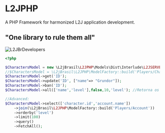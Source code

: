 # L2JPHP

A PHP Framework for harmonized L2J application development.

## "One library to rule them all"


![L2JBrDevelopers](http://i.imgur.com/bhBwp7U.jpg "Desenvolvido por Macacos altamente treinados")





```php
<?php

$CharactersModel = new \L2jBrasil\L2JPHP\Models\Dist\Interlude\L2JSERVER\Players\Characters();
//$CharactersModel = \L2jBrasil\L2JPHP\ModelFactory::build('Players/Characters');
$CharactersModel->get('ID');
$CharactersModel->update('ID', ["name"=> "Grundor"]);
$CharactersModel->ban('ID');
$CharactersModel->all(['name','level'],false,10,'level'); //Retorna os 10 personagens com maior level.

//Advanced:
$CharactersModel->select(['character.id','account.name'])
    ->join(\L2jBrasil\L2JPHP\ModelFactory::build('Players/Account'))
    ->orderby('level')
    ->limit(100)
    ->query()
    ->FetchAll();


```




